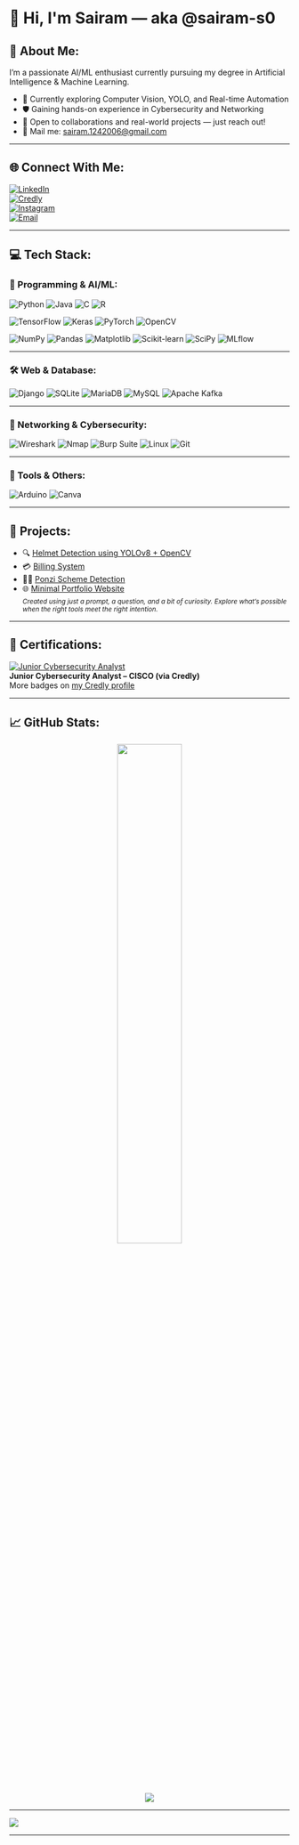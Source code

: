 # 👋 Hi, I'm Sairam — aka @sairam-s0

## 💫 About Me:
I’m a passionate AI/ML enthusiast currently pursuing my degree in Artificial Intelligence & Machine Learning.

- 🚀 Currently exploring Computer Vision, YOLO, and Real-time Automation
- 🛡️ Gaining hands-on experience in Cybersecurity and Networking
- 🤝 Open to collaborations and real-world projects — just reach out!
- 📧 Mail me: sairam.1242006@gmail.com

---

## 🌐 Connect With Me:

[![LinkedIn](https://img.shields.io/badge/LinkedIn-%230077B5.svg?style=for-the-badge&logo=linkedin&logoColor=white)](https://www.linkedin.com/in/sairam-s-092871294/)  
[![Credly](https://img.shields.io/badge/Credly-Badges-orange?style=for-the-badge&logo=credly&logoColor=white)](https://www.credly.com/users/sairam-s.ef012473)  
[![Instagram](https://img.shields.io/badge/Instagram-%23E4405F.svg?style=for-the-badge&logo=Instagram&logoColor=white)](https://instagram.com/sairam_boss)  
[![Email](https://img.shields.io/badge/Email-D14836?style=for-the-badge&logo=gmail&logoColor=white)](mailto:sairam.1242006@gmail.com)

---

## 💻 Tech Stack:

### 🚀 Programming & AI/ML:
![Python](https://img.shields.io/badge/Python-3670A0?style=for-the-badge&logo=python&logoColor=white)
![Java](https://img.shields.io/badge/Java-ED8B00?style=for-the-badge&logo=java&logoColor=white)
![C](https://img.shields.io/badge/C-00599C?style=for-the-badge&logo=c&logoColor=white)
![R](https://img.shields.io/badge/R-276DC3?style=for-the-badge&logo=r&logoColor=white)

![TensorFlow](https://img.shields.io/badge/TensorFlow-FF6F00?style=for-the-badge&logo=TensorFlow&logoColor=white)
![Keras](https://img.shields.io/badge/Keras-D00000?style=for-the-badge&logo=Keras&logoColor=white)
![PyTorch](https://img.shields.io/badge/PyTorch-EE4C2C?style=for-the-badge&logo=PyTorch&logoColor=white)
![OpenCV](https://img.shields.io/badge/OpenCV-white?style=for-the-badge&logo=opencv&logoColor=black)

![NumPy](https://img.shields.io/badge/Numpy-013243?style=for-the-badge&logo=numpy&logoColor=white)
![Pandas](https://img.shields.io/badge/Pandas-150458?style=for-the-badge&logo=pandas&logoColor=white)
![Matplotlib](https://img.shields.io/badge/Matplotlib-white?style=for-the-badge&logo=Matplotlib&logoColor=black)
![Scikit-learn](https://img.shields.io/badge/Scikit--learn-F7931E?style=for-the-badge&logo=scikit-learn&logoColor=white)
![SciPy](https://img.shields.io/badge/SciPy-0C55A5?style=for-the-badge&logo=scipy&logoColor=white)
![MLflow](https://img.shields.io/badge/MLflow-0175C2?style=for-the-badge&logo=mlflow&logoColor=white)

---

### 🛠️ Web & Database:
![Django](https://img.shields.io/badge/Django-092E20?style=for-the-badge&logo=django&logoColor=white)
![SQLite](https://img.shields.io/badge/SQLite-07405e?style=for-the-badge&logo=sqlite&logoColor=white)
![MariaDB](https://img.shields.io/badge/MariaDB-003545?style=for-the-badge&logo=mariadb&logoColor=white)
![MySQL](https://img.shields.io/badge/MySQL-4479A1?style=for-the-badge&logo=mysql&logoColor=white)
![Apache Kafka](https://img.shields.io/badge/ApacheKafka-000000?style=for-the-badge&logo=apachekafka&logoColor=white)

---

### 🔐 Networking & Cybersecurity:
![Wireshark](https://img.shields.io/badge/Wireshark-1679A7?style=for-the-badge&logo=wireshark&logoColor=white)
![Nmap](https://img.shields.io/badge/Nmap-004575?style=for-the-badge&logo=gnu-privacy-guard&logoColor=white)
![Burp Suite](https://img.shields.io/badge/BurpSuite-F26419?style=for-the-badge&logo=owasp&logoColor=white)
![Linux](https://img.shields.io/badge/Linux-FCC624?style=for-the-badge&logo=linux&logoColor=black)
![Git](https://img.shields.io/badge/Git-F05033?style=for-the-badge&logo=git&logoColor=white)

---

### 🎨 Tools & Others:
![Arduino](https://img.shields.io/badge/Arduino-00979D?style=for-the-badge&logo=Arduino&logoColor=white)
![Canva](https://img.shields.io/badge/Canva-00C4CC?style=for-the-badge&logo=Canva&logoColor=white)

---

## 🚀 Projects:
- 🔍 [Helmet Detection using YOLOv8 + OpenCV](https://github.com/sairam-s0/helmetdection-using-yolo8m-opencv)
- 💳 [Billing System](https://github.com/sairam-s0/billing-system)
- 🕵️‍♂️ [Ponzi Scheme Detection](https://github.com/Vijay-31-08-2005/ponzi-scheme-detection)
- 🌐 [Minimal Portfolio Website](https://sairam-s0.github.io)  
  <sub><i>Created using just a prompt, a question, and a bit of curiosity. Explore what’s possible when the right tools meet the right intention.</i></sub>



---
## 🏅 Certifications:

[![Junior Cybersecurity Analyst](https://images.credly.com/size/340x340/images/0e1e4300-d59e-4c6f-8f22-eca48c02b8d3/image.png)](https://www.credly.com/badges/bd229915-6b73-44c6-97d9-56bd471724f2/public_url)  
**Junior Cybersecurity Analyst – CISCO (via Credly)**  
More badges on [my Credly profile](https://www.credly.com/users/sairam-s.ef012473)



---


## 📈 GitHub Stats:

<p align="center">
  <img src="https://github-readme-stats.vercel.app/api?username=sairam-s0&theme=dark&hide_border=false" width="48%">
</p>
<p align="center">
  <img src="https://nirzak-streak-stats.vercel.app/?user=sairam-s0&theme=dark&hide_border=false">
</p>


---
[![](https://visitcount.itsvg.in/api?id=sairam-s0&icon=0&color=0)](https://visitcount.itsvg.in)

---

